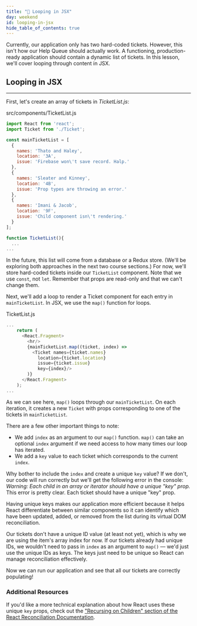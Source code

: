 ```yaml
---
title: "📓 Looping in JSX"
day: weekend
id: looping-in-jsx
hide_table_of_contents: true
---
```


Currently, our application only has two hard-coded tickets. However, this isn't how our Help Queue should actually work. A functioning, production-ready application should contain a dynamic list of tickets. In this lesson, we'll cover looping through content in JSX.

## Looping in JSX
---

First, let's create an array of tickets in _TicketList.js_:

<div class="filename">src/components/TicketList.js</div>

```js
import React from 'react';
import Ticket from './Ticket';

const mainTicketList = [
  {
    names: 'Thato and Haley',
    location: '3A',
    issue: 'Firebase won\'t save record. Halp.'
  },
  {
    names: 'Sleater and Kinney',
    location: '4B',
    issue: 'Prop types are throwing an error.'
  },
  {
    names: 'Imani & Jacob',
    location: '9F',
    issue: 'Child component isn\'t rendering.'
  }
];

function TicketList(){
  ...
...
```

In the future, this list will come from a database or a Redux store. (We'll be exploring both approaches in the next two course sections.) For now, we'll store hard-coded tickets inside our `TicketList` component. Note that we use `const`, not `let`. Remember that props are read-only and that we can't change them.

Next, we'll add a loop to render a Ticket component for each entry in `mainTicketList`. In JSX, we use the `map()` function for loops.

<div class="filename">TicketList.js</div>

```js
...
    return (
      <React.Fragment>
        <hr/>
        {mainTicketList.map((ticket, index) =>
          <Ticket names={ticket.names}
            location={ticket.location}
            issue={ticket.issue}
            key={index}/>
        )}
      </React.Fragment>
    );
...
```

As we can see here, `map()` loops through our `mainTicketList`. On each iteration, it creates a new `Ticket` with props corresponding to one of the tickets in `mainTicketList`.

There are a few other important things to note:

* We add `index` as an argument to our `map()` function. `map()` can take an optional `index` argument if we need access to how many times our loop has iterated.
* We add a `key` value to each ticket which corresponds to the current `index`.

Why bother to include the `index` and create a unique `key` value? If we don't, our code will run correctly but we'll get the following error in the console: _Warning: Each child in an array or iterator should have a unique "key" prop._ This error is pretty clear. Each ticket should have a unique "key" prop.

Having unique keys makes our application more efficient because it helps React differentiate between similar components so it can identify which have been updated, added, or removed from the list during its virtual DOM reconciliation.

Our tickets don't have a unique ID value (at least not yet), which is why we are using the item's array index for now. If our tickets already had unique IDs, we wouldn't need to pass in `index` as an argument to `map()` — we'd just use the unique IDs as keys. The keys just need to be unique so React can manage reconciliation effectively.

Now we can run our application and see that all our tickets are correctly populating!

### Additional Resources

If you'd like a more technical explanation about how React uses these unique `key` props, check out the ["Recursing on Children" section of the React Reconciliation Documentation](https://facebook.github.io/react/docs/reconciliation.html#recursing-on-children).
